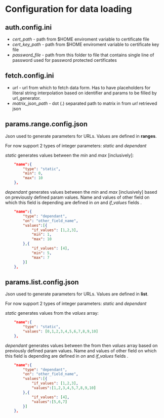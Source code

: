 # Configuration for data loading

## auth.config.ini

* *cert_path* - path from $HOME enviroment variable to certificate file
* *cert_key_path* - path from $HOME enviroment variable to certificate key file
* *password_file* - path from this folder to file that contains single line of password used for password protected certificates

## fetch.config.ini

* *url* - url from which to fetch data form. Has to have placeholders for literal string interpolation based on identifier and params to be filled by url_generator.
* *matrix_json_path* - dot (.) separated path to matrix in from *url* retrieved json

## params.range.config.json

Json used to generate parameters for URLs. Values are defined in **ranges**.

For now support 2 types of integer parameters: *static* and *dependant*

*static* generates values between the *min* and *max* [inclusively]:

```json
    "name":{
        "type": "static",
        "min": 0,
        "max": 10
    },
```

*dependant* generates values between the *min* and *max* [inclusively] based on previously defined param values. Name and values of other field on which this field is depending are defined in *on* and *if_values* fields .

```json
    "name":{
        "type": "dependant",
        "on": "other_field_name",
        "values":[{
            "if_values": [1,2,3],
            "min": 1,
            "max": 10
        },{
            "if_values": [4],
            "min": 5,
            "max": 7
        }]
    },
```

## params.list.config.json

Json used to generate parameters for URLs. Values are defined in **list**.

For now support 2 types of integer parameters: *static* and *dependant*

*static* generates values from the *values* array:

```json
    "name":{
        "type": "static",
        "values": [0,1,2,3,4,5,6,7,8,9,10]
    },
```

*dependant* generates values between the from then *values* array based on previously defined param values. Name and values of other field on which this field is depending are defined in *on* and *if_values* fields .

```json
    "name":{
        "type": "dependant",
        "on": "other_field_name",
        "values":[{
            "if_values": [1,2,3],
            "values":[1,2,3,4,5,7,8,9,10]
        },{
            "if_values": [4],
            "values":[5,6,7]
        }]
    },
```
